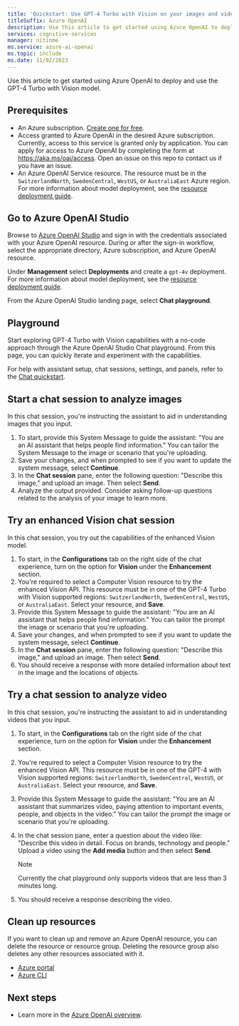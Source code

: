 ```yaml
---
title: 'Quickstart: Use GPT-4 Turbo with Vision on your images and videos with the Azure Open AI Service'
titleSuffix: Azure OpenAI
description: Use this article to get started using Azure OpenAI to deploy and use the GPT-4 Turbo with Vision model.  
services: cognitive-services
manager: nitinme
ms.service: azure-ai-openai
ms.topic: include
ms.date: 11/02/2023
---
```


Use this article to get started using Azure OpenAI to deploy and use the GPT-4 Turbo with Vision model. 

## Prerequisites

- An Azure subscription. <a href="https://azure.microsoft.com/free/ai-services" target="_blank">Create one for free</a>.
- Access granted to Azure OpenAI in the desired Azure subscription. Currently, access to this service is granted only by application. You can apply for access to Azure OpenAI by completing the form at https://aka.ms/oai/access. Open an issue on this repo to contact us if you have an issue. 
- An Azure OpenAI Service resource. The resource must be in the `SwitzerlandNorth`, `SwedenCentral`, `WestUS`, or `AustraliaEast` Azure region. For more information about model deployment, see the [resource deployment guide](/azure/ai-services/openai/how-to/create-resource). 


## Go to Azure OpenAI Studio

Browse to [Azure OpenAI Studio](https://oai.azure.com/) and sign in with the credentials associated with your Azure OpenAI resource. During or after the sign-in workflow, select the appropriate directory, Azure subscription, and Azure OpenAI resource.

Under **Management** select **Deployments** and create a `gpt-4v` deployment. For more information about model deployment, see the [resource deployment guide](/azure/ai-services/openai/how-to/create-resource).  

From the Azure OpenAI Studio landing page, select **Chat playground**.

## Playground

Start exploring GPT-4 Turbo with Vision capabilities with a no-code approach through the Azure OpenAI Studio Chat playground. From this page, you can quickly iterate and experiment with the capabilities. 

For help with assistant setup, chat sessions, settings, and panels, refer to the [Chat quickstart](/azure/ai-services/openai/chatgpt-quickstart?tabs=command-line&pivots=programming-language-studio). 


## Start a chat session to analyze images 

In this chat session, you're instructing the assistant to aid in understanding images that you input. 
1. To start, provide this System Message to guide the assistant: "You are an AI assistant that helps people find information." You can tailor the System Message to the image or scenario that you're uploading. 
1. Save your changes, and when prompted to see if you want to update the system message, select **Continue**. 
1. In the **Chat session** pane, enter the following question: "Describe this image," and upload an image. Then select **Send**. 
1. Analyze the output provided. Consider asking follow-up questions related to the analysis of your image to learn more.


## Try an enhanced Vision chat session

In this chat session, you try out the capabilities of the enhanced Vision model. 

 
1. To start, in the **Configurations** tab on the right side of the chat experience, turn on the option for **Vision** under the **Enhancement** section.
1. You're required to select a Computer Vision resource to try the enhanced Vision API. This resource must be in one of the GPT-4 Turbo with Vision supported regions:  `SwitzerlandNorth`, `SwedenCentral`, `WestUS`, or `AustraliaEast`. Select your resource, and **Save**. 
1. Provide this System Message to guide the assistant: "You are an AI assistant that helps people find information." You can tailor the prompt the image or scenario that you're uploading. 
1. Save your changes, and when prompted to see if you want to update the system message, select **Continue**. 
1. In the **Chat session** pane, enter the following question: "Describe this image," and upload an image. Then select **Send**.  
1. You should receive a response with more detailed information about text in the image and the locations of objects. 


## Try a chat session to analyze video

In this chat session, you're instructing the assistant to aid in understanding videos that you input.

1. To start, in the **Configurations** tab on the right side of the chat experience, turn on the option for **Vision** under the **Enhancement** section.
1. You're required to select a Computer Vision resource to try the enhanced Vision API. This resource must be in one of the GPT-4 with Vision supported regions: `SwitzerlandNorth`, `SwedenCentral`, `WestUS`, or `AustraliaEast`. Select your resource, and **Save**. 
1. Provide this System Message to guide the assistant: "You are an AI assistant that summarizes video, paying attention to important events, people, and objects in the video." You can tailor the prompt the image or scenario that you're uploading. 
1. In the chat session pane, enter a question about the video like: "Describe this video in detail. Focus on brands, technology and people." Upload a video using the **Add media** button and then select **Send**. 

    > [!NOTE]
    > Currently the chat playground only supports videos that are less than 3 minutes long.

1. You should receive a response describing the video.

## Clean up resources

If you want to clean up and remove an Azure OpenAI resource, you can delete the resource or resource group. Deleting the resource group also deletes any other resources associated with it.

- [Azure portal](../../multi-service-resource.md?pivots=azportal#clean-up-resources)
- [Azure CLI](../../multi-service-resource.md?pivots=azcli#clean-up-resources)

## Next steps

* Learn more in the [Azure OpenAI overview](../overview.md).
